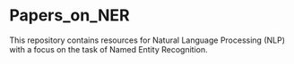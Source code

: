 # Papers_on_NER
This repository contains resources for Natural Language Processing (NLP) with a focus on the task of Named Entity Recognition.
